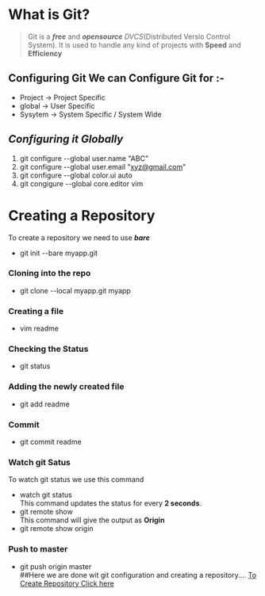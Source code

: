# What is Git? 
> Git is a **_free_** and _**opensource**_ _DVCS_(Distributed Versio Control System). 
> It is used to handle any kind of projects with **Speed** and **Efficiency**  
## Configuring Git  We can Configure Git for :-  
* Project -> Project Specific 
* global  -> User Specific 
* Sysytem -> System Specific / System Wide  
## _Configuring it Globally_  
1. git configure --global user.name "ABC" 
2. git configure --global user.email "xyz@gmail.com" 
3. git configure --global color.ui auto 
4. git congigure --global core.editor vim  
# Creating a Repository  
To create a repository we need to use **_bare_**  
* git init --bare myapp.git  
### Cloning into the repo  
* git clone --local myapp.git myapp  
### Creating a file  
* vim readme  
### Checking the Status  
* git status  
### Adding the newly created file  
* git add readme  
### Commit  
* git commit readme  
### Watch git Satus  
To watch git status we use this command  
* watch git status  
This command updates the status for every **2 seconds**.  
* git remote show  
This command will give the output as **Origin**  
* git remote show origin  
### Push to master  
* git push origin master  
##Here we are done wit git configuration and creating a repository....  [To Create Repository Click here](https://github.com)
